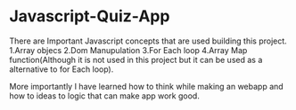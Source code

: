 # Javascript-Quiz-App

There are Important Javascript concepts that are used building this project.
1.Array objecs
2.Dom Manupulation
3.For Each loop
4.Array Map function(Although it is not used in this project but it can be used as a alternative to for Each loop).

More importantly I have learned how to think while making an webapp and how to ideas to logic that can make app work good.
